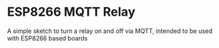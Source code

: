 # ESP8266 MQTT Relay

A simple sketch to turn a relay on and off via MQTT, intended to be used with ESP8266 based boards

